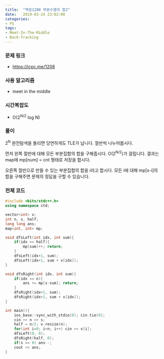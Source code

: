 ```yaml
---
title:  "백준1208 부분수열의 합2"
date:   2019-03-24 23:02:00
categories:
- PS
tags:
- Meet-In-The-Middle
- Back-Tracking
---
```


### 문제 링크
* https://icpc.me/1208

### 사용 알고리즘
* meet in the middle

### 시간복잡도
* O(2<sup>N/2</sup> log N)

### 풀이
2<sup>N</sup> 완전탐색을 돌리면 당연하게도 TLE가 납니다. 절반씩 나누어봅시다.

먼저 왼쪽 절반에 대해 모든 부분집합의 합을 구해줍시다. O(2<sup>N/2</sup>)가 걸립니다. 결과는 map에 mp[num] = cnt 형태로 저장을 합시다.

오른쪽 절반으로 만들 수 있는 부분집합의 합을 i라고 합시다. 모든 i에 대해 mp[s-i]의 합을 구해주면 문제의 정답을 구할 수 있습니다.

### 전체 코드
```cpp
#include <bits/stdc++.h>
using namespace std;

vector<int> v;
int n, s, half;
long long ans;
map<int, int> mp;

void dfsLeft(int idx, int sum){
	if(idx == half){
		mp[sum]++; return;
	}
	dfsLeft(idx+1, sum);
	dfsLeft(idx+1, sum + v[idx]);
}

void dfsRight(int idx, int sum){
	if(idx == n){
		ans += mp[s-sum]; return;
	}
	dfsRight(idx+1, sum);
	dfsRight(idx+1, sum + v[idx]);
}

int main(){
	ios_base::sync_with_stdio(0); cin.tie(0);
	cin >> n >> s;
	half = n/2; v.resize(n);
	for(int i=0; i<n; i++) cin >> v[i];
	dfsLeft(0, 0);
	dfsRight(half, 0);
	if(s == 0) ans--;
	cout << ans;
}
```
